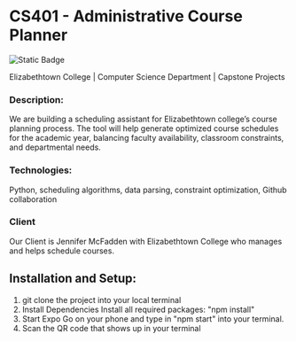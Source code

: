 # CS401 - Administrative Course Planner
![Static Badge](https://img.shields.io/badge/etown-capstone-blue)

Elizabethtown College | Computer Science Department | Capstone Projects

### Description:
We are building a scheduling assistant for Elizabethtown college’s course planning process. The tool will help generate optimized course schedules for the academic year, balancing faculty availability, classroom constraints, and departmental needs.
### Technologies:
Python, scheduling algorithms, data parsing, constraint optimization, Github collaboration

### Client
Our Client is Jennifer McFadden with Elizabethtown College who manages and helps schedule courses.

## Installation and Setup:
1. git clone the project into your local terminal
2. Install Dependencies Install all required packages: "npm install"
3. Start Expo Go on your phone and type in "npm start" into your terminal.
4. Scan the QR code that shows up in your terminal
